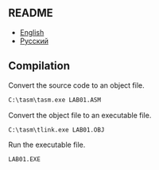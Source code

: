 ## README

- [English](README.md)
- [Русский](README-ru.md)

## Compilation

Convert the source code to an object file.

```cmd
C:\tasm\tasm.exe LAB01.ASM
```

Convert the object file to an executable file.

```cmd
C:\tasm\tlink.exe LAB01.OBJ
```

Run the executable file.

```cmd
LAB01.EXE
```
